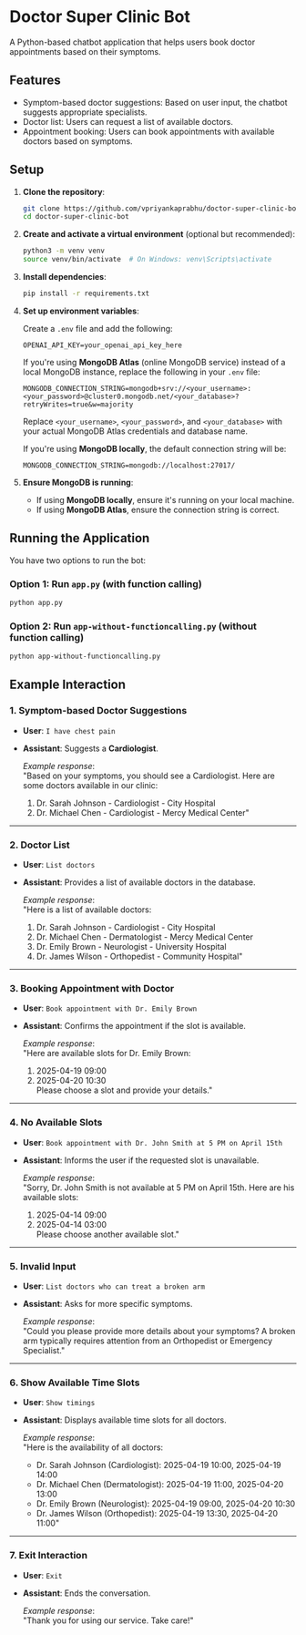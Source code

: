 # Doctor Super Clinic Bot

A Python-based chatbot application that helps users book doctor appointments based on their symptoms.

## Features

- Symptom-based doctor suggestions: Based on user input, the chatbot suggests appropriate specialists.
- Doctor list: Users can request a list of available doctors.
- Appointment booking: Users can book appointments with available doctors based on symptoms.

## Setup

1. **Clone the repository**:

   ```bash
   git clone https://github.com/vpriyankaprabhu/doctor-super-clinic-bot.git
   cd doctor-super-clinic-bot
   ```

2. **Create and activate a virtual environment** (optional but recommended):

   ```bash
   python3 -m venv venv
   source venv/bin/activate  # On Windows: venv\Scripts\activate
   ```

3. **Install dependencies**:

   ```bash
   pip install -r requirements.txt
   ```

4. **Set up environment variables**:

   Create a `.env` file and add the following:

   ```env
   OPENAI_API_KEY=your_openai_api_key_here
   ```

   If you're using **MongoDB Atlas** (online MongoDB service) instead of a local MongoDB instance, replace the following in your `.env` file:

   ```env
   MONGODB_CONNECTION_STRING=mongodb+srv://<your_username>:<your_password>@cluster0.mongodb.net/<your_database>?retryWrites=true&w=majority
   ```

   Replace `<your_username>`, `<your_password>`, and `<your_database>` with your actual MongoDB Atlas credentials and database name.

   If you're using **MongoDB locally**, the default connection string will be:

   ```env
   MONGODB_CONNECTION_STRING=mongodb://localhost:27017/
   ```

5. **Ensure MongoDB is running**:

   - If using **MongoDB locally**, ensure it's running on your local machine.
   - If using **MongoDB Atlas**, ensure the connection string is correct.

## Running the Application

You have two options to run the bot:

### Option 1: Run `app.py` (with function calling)

```bash
python app.py
```

### Option 2: Run `app-without-functioncalling.py` (without function calling)

```bash
python app-without-functioncalling.py
```

## Example Interaction

### 1. Symptom-based Doctor Suggestions

- **User**: `I have chest pain`
- **Assistant**: Suggests a **Cardiologist**.

  _Example response_:  
  "Based on your symptoms, you should see a Cardiologist. Here are some doctors available in our clinic:  
   1. Dr. Sarah Johnson - Cardiologist - City Hospital  
   2. Dr. Michael Chen - Cardiologist - Mercy Medical Center"

---

### 2. Doctor List

- **User**: `List doctors`
- **Assistant**: Provides a list of available doctors in the database.

  _Example response_:  
  "Here is a list of available doctors:  
   1. Dr. Sarah Johnson - Cardiologist - City Hospital  
   2. Dr. Michael Chen - Dermatologist - Mercy Medical Center  
   3. Dr. Emily Brown - Neurologist - University Hospital  
   4. Dr. James Wilson - Orthopedist - Community Hospital"

---

### 3. Booking Appointment with Doctor

- **User**: `Book appointment with Dr. Emily Brown`
- **Assistant**: Confirms the appointment if the slot is available.

  _Example response_:  
  "Here are available slots for Dr. Emily Brown:  
   1. 2025-04-19 09:00  
   2. 2025-04-20 10:30  
   Please choose a slot and provide your details."

---

### 4. No Available Slots

- **User**: `Book appointment with Dr. John Smith at 5 PM on April 15th`
- **Assistant**: Informs the user if the requested slot is unavailable.

  _Example response_:  
  "Sorry, Dr. John Smith is not available at 5 PM on April 15th. Here are his available slots:  
   1. 2025-04-14 09:00  
   2. 2025-04-14 03:00  
   Please choose another available slot."

---

### 5. Invalid Input

- **User**: `List doctors who can treat a broken arm`
- **Assistant**: Asks for more specific symptoms.

  _Example response_:  
  "Could you please provide more details about your symptoms? A broken arm typically requires attention from an Orthopedist or Emergency Specialist."

---

### 6. Show Available Time Slots

- **User**: `Show timings`
- **Assistant**: Displays available time slots for all doctors.

  _Example response_:  
  "Here is the availability of all doctors:  
   - Dr. Sarah Johnson (Cardiologist): 2025-04-19 10:00, 2025-04-19 14:00  
   - Dr. Michael Chen (Dermatologist): 2025-04-19 11:00, 2025-04-20 13:00  
   - Dr. Emily Brown (Neurologist): 2025-04-19 09:00, 2025-04-20 10:30  
   - Dr. James Wilson (Orthopedist): 2025-04-19 13:30, 2025-04-20 11:00"

---

### 7. Exit Interaction

- **User**: `Exit`
- **Assistant**: Ends the conversation.

  _Example response_:  
  "Thank you for using our service. Take care!"